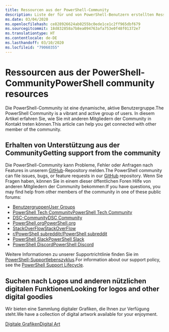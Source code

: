 ```yaml
---
title: Ressourcen aus der PowerShell-Community
description: Liste der für und von PowerShell-Benutzern erstellten Ressourcen
ms.date: 03/04/2020
ms.openlocfilehash: ce828926624ab0255bc0ede1ce1c2ff965dbf679
ms.sourcegitcommit: 18d832858a7b8ea094763afa753e0f48f01372e7
ms.translationtype: HT
ms.contentlocale: de-DE
ms.lasthandoff: 03/10/2020
ms.locfileid: "79060355"
---
```

# <a name="powershell-community-resources"></a><span data-ttu-id="ca86d-103">Ressourcen aus der PowerShell-Community</span><span class="sxs-lookup"><span data-stu-id="ca86d-103">PowerShell community resources</span></span>

<span data-ttu-id="ca86d-104">Die PowerShell-Community ist eine dynamische, aktive Benutzergruppe.</span><span class="sxs-lookup"><span data-stu-id="ca86d-104">The PowerShell Community is a vibrant and active group of users.</span></span> <span data-ttu-id="ca86d-105">In diesem Artikel erfahren Sie, wie Sie mit anderen Mitgliedern der Community in Kontakt treten können.</span><span class="sxs-lookup"><span data-stu-id="ca86d-105">This article can help you get connected with other member of the community.</span></span>

## <a name="getting-support-from-the-community"></a><span data-ttu-id="ca86d-106">Erhalten von Unterstützung aus der Community</span><span class="sxs-lookup"><span data-stu-id="ca86d-106">Getting support from the community</span></span>

<span data-ttu-id="ca86d-107">Die PowerShell-Community kann Probleme, Fehler oder Anfragen nach Features in unserem [GitHub](https://github.com/powershell/powershell/issues)-Repository melden.</span><span class="sxs-lookup"><span data-stu-id="ca86d-107">The PowerShell community can file issues, bugs, or feature requests in our [GitHub](https://github.com/powershell/powershell/issues) repository.</span></span> <span data-ttu-id="ca86d-108">Wenn Sie Fragen haben, können Sie in einem dieser öffentlichen Foren Hilfe von anderen Mitgliedern der Community bekommen:</span><span class="sxs-lookup"><span data-stu-id="ca86d-108">If you have questions, you may find help from other members of the community in one of these public forums:</span></span>

- [<span data-ttu-id="ca86d-109">Benutzergruppen</span><span class="sxs-lookup"><span data-stu-id="ca86d-109">User Groups</span></span>](https://aka.ms/psusergroup)
- [<span data-ttu-id="ca86d-110">PowerShell Tech Community</span><span class="sxs-lookup"><span data-stu-id="ca86d-110">PowerShell Tech Community</span></span>](https://techcommunity.microsoft.com/t5/PowerShell/ct-p/WindowsPowerShell)
- [<span data-ttu-id="ca86d-111">DSC-Community</span><span class="sxs-lookup"><span data-stu-id="ca86d-111">DSC Community</span></span>](https://dsccommunity.org/)
- [<span data-ttu-id="ca86d-112">PowerShell.org</span><span class="sxs-lookup"><span data-stu-id="ca86d-112">PowerShell.org</span></span>](https://powershell.org/)
- [<span data-ttu-id="ca86d-113">StackOverFlow</span><span class="sxs-lookup"><span data-stu-id="ca86d-113">StackOverFlow</span></span>](https://stackoverflow.com/questions/tagged/powershell)
- [<span data-ttu-id="ca86d-114">r/PowerShell subreddit</span><span class="sxs-lookup"><span data-stu-id="ca86d-114">r/PowerShell subreddit</span></span>](https://www.reddit.com/r/PowerShell/)
- [<span data-ttu-id="ca86d-115">PowerShell Slack</span><span class="sxs-lookup"><span data-stu-id="ca86d-115">PowerShell Slack</span></span>](https://join.slack.com/t/powershell/shared_invite/enQtNjk2ODE4MTkxNTY4LWJlOTU3NzBiYWFiMjM3Mzg3M2E5OGJiNGE4YjVhODVlNWNlY2I2ZWRkNGY2NjE4MThiYTg4OWI5NjA4MDM3ZjQ)
- [<span data-ttu-id="ca86d-116">PowerShell Discord</span><span class="sxs-lookup"><span data-stu-id="ca86d-116">PowerShell Discord</span></span>](https://discord.gg/Ju25cw6)

<span data-ttu-id="ca86d-117">Weitere Informationen zu unserer Supportrichtlinie finden Sie im [PowerShell-Supportlebenszyklus](/powershell/scripting/powershell-support-lifecycle).</span><span class="sxs-lookup"><span data-stu-id="ca86d-117">For information about our support policy, see the [PowerShell Support Lifecycle](/powershell/scripting/powershell-support-lifecycle).</span></span>

## <a name="looking-for-logos-and-other-digital-goodies"></a><span data-ttu-id="ca86d-118">Suchen nach Logos und anderen nützlichen digitalen Funktionen</span><span class="sxs-lookup"><span data-stu-id="ca86d-118">Looking for logos and other digital goodies</span></span>

<span data-ttu-id="ca86d-119">Wir bieten eine Sammlung digitaler Grafiken, die Ihnen zur Verfügung steht.</span><span class="sxs-lookup"><span data-stu-id="ca86d-119">We have a collection of digital artwork available for your enjoyment.</span></span>

[<span data-ttu-id="ca86d-120">Digitale Grafiken</span><span class="sxs-lookup"><span data-stu-id="ca86d-120">Digital Art</span></span>](https://docs.microsoft.com/powershell/scripting/community/digital-art.md)
